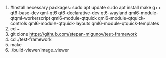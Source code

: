 1. #Install necessary packages:
  sudo apt update
  sudo apt install make g++ qt6-base-dev qml-qt6 qt6-declarative-dev qt6-wayland qml6-module-qtqml-workerscript qml6-module-qtquick qml6-module-qtquick-controls qml6-module-qtquick-layouts qml6-module-qtquick-templates
2. cd ~
3. git clone https://github.com/stepan-migunov/test-framework
4. cd ./test-framework
5. make
6. ./build-viewer/image_viewer
